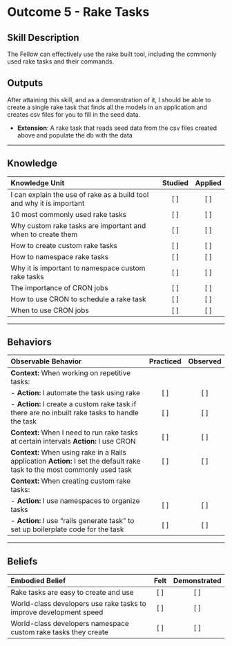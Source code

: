 # Outcome 5 - Rake Tasks

Skill Description
----------
The Fellow can effectively use the rake built tool, including the commonly used rake tasks and their commands.


Outputs
----------
After attaining this skill, and as a demonstration of it, I should be able to create a single rake task that finds all the models in an application and creates csv files for you to fill in the seed data.
- <b>Extension</b>: A rake task that reads seed data from the csv files created above and populate the db with the data


----------
## **Knowledge**


| Knowledge Unit   |      Studied      | Applied |
|:-------------|:------------------:|:--------:|
| I can explain the use of rake as a build tool and why it is important | [ ] | [ ]  |
| 10 most commonly used rake tasks | [ ] | [ ]  |
| Why custom rake tasks are important and when to create them | [ ] | [ ]  |
| How to create custom rake tasks | [ ] | [ ]  |
| How to namespace rake tasks | [ ] | [ ]  |
| Why it is important to namespace custom rake tasks | [ ] | [ ]  |
| The importance of CRON jobs | [ ] | [ ]  |
| How to use CRON to schedule a rake task | [ ] | [ ]  |
| When to use CRON jobs | [ ] | [ ]  |


----------


## **Behaviors**


| Observable Behavior   |      Practiced      | Observed |
|:-------------|:------------------:|:--------:|
| **Context:** When working on repetitive tasks: | | |
| - **Action:** I automate the task using rake | [ ] | [ ] |
| - **Action:** I create a custom rake task if there are no inbuilt rake tasks to handle the task | [ ] | [ ] |
| **Context:** When I need to run rake tasks at certain intervals **Action:** I use CRON | [ ] | [ ]  |
| **Context:** When using rake in a Rails application **Action:** I set the default rake task to the most commonly used task | [ ] | [ ]  |
| **Context:** When creating custom rake tasks: | | |
| - **Action:** I use namespaces to organize tasks | [ ] | [ ] |
| - **Action:** I use “rails generate task” to set up boilerplate code for the task | [ ] | [ ] |


----------


## **Beliefs**


| Embodied Belief   |      Felt      | Demonstrated |
|:-------------|:------------------:|:--------:|
| Rake tasks are easy to create and use | [ ] | [ ]  |
| World-class developers use rake tasks to improve development speed | [ ] | [ ]  |
| World-class developers namespace custom rake tasks they create | [ ] | [ ]  |
